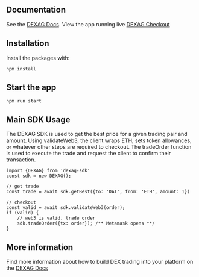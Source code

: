 ## Documentation
See the [DEXAG Docs](https://docs.dex.ag).
View the app running live [DEXAG Checkout](https://checkout.dex.ag)

## Installation
Install the packages with:
```
npm install
```

## Start the app
```
npm run start
```

## Main SDK Usage
The DEXAG SDK is used to get the best price for a given trading pair and amount. Using validateWeb3, the client wraps ETH, sets token allowances, or whatever other steps are required to checkout. The tradeOrder function is used to execute the trade and request the client to confirm their transaction.
```
import {DEXAG} from 'dexag-sdk'
const sdk = new DEXAG();

// get trade
const trade = await sdk.getBest({to: 'DAI', from: 'ETH', amount: 1})

// checkout
const valid = await sdk.validateWeb3(order);
if (valid) {
	// web3 is valid, trade order
	sdk.tradeOrder({tx: order}); /** Metamask opens **/
}

```

## More information
Find more information about how to build DEX trading into your platform on the [DEXAG Docs](https://docs.dex.ag)
